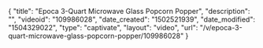 {
    "title": "Epoca 3-Quart Microwave Glass Popcorn Popper",
    "description": "",
    "videoid": "109986028",
    "date_created": "1502521939",
    "date_modified": "1504329022",
    "type": "captivate",
    "layout": "video",
    "url": "\/v\/epoca-3-quart-microwave-glass-popcorn-popper\/109986028"
}